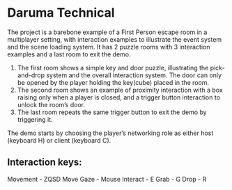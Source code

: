 # Daruma Technical 

The project is a barebone example of a First Person escape room in a multiplayer setting, with interaction examples to illustrate the event system and the scene loading system. 
It has 2 puzzle rooms with 3 interaction examples and a last room to exit the demo. 

1. The first room shows a simple key and door puzzle, illustrating the pick-and-drop system and the overall interaction system. The door can only be opened by the player holding the key(cube) placed in the room.
2. The second room shows an example of proximity interaction with a box raising only when a player is closed, and a trigger button interaction to unlock the room’s door.
3. The last room repeats the same trigger button to exit the demo by triggering it.

The demo starts by choosing the player’s networking role as either host (keyboard H) or client (keyboard C). 

## Interaction keys:
Movement - ZQSD
Move Gaze - Mouse
Interact - E
Grab - G
Drop - R